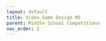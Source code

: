 ```yaml
---
layout: default
title: Video Game Design MS
parent: Middle School Competitions
nav_order: 2
---
```

